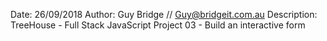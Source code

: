Date: 26/09/2018
Author: Guy Bridge // Guy@bridgeit.com.au
Description: TreeHouse - Full Stack JavaScript Project 03 - Build an interactive form
